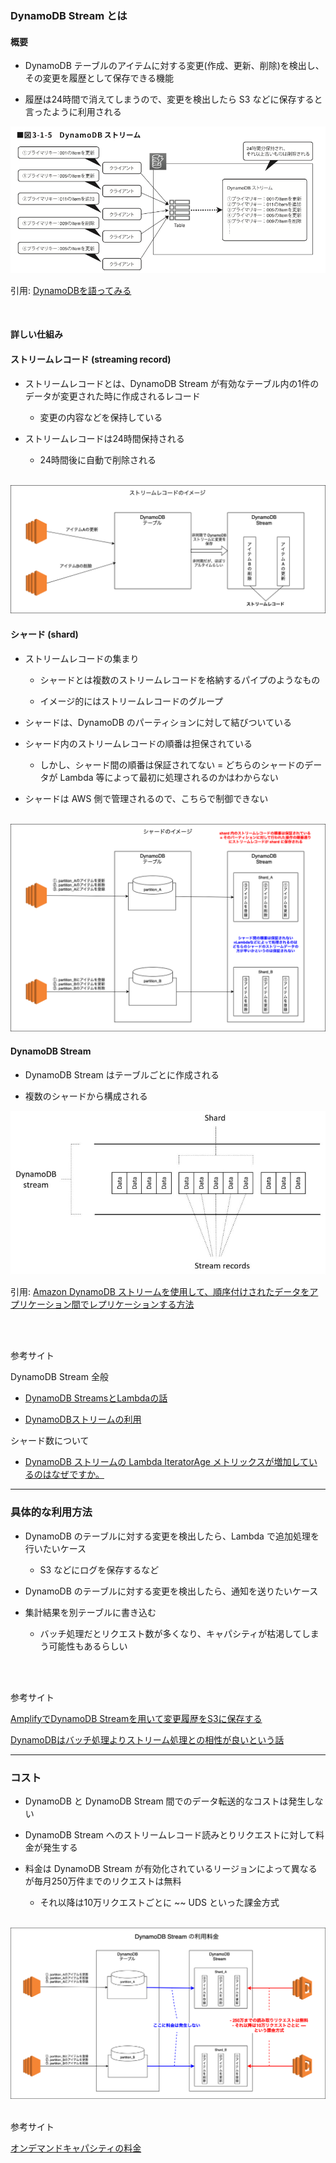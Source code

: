 ### DynamoDB Stream とは

#### 概要

- DynamoDB テーブルのアイテムに対する変更(作成、更新、削除)を検出し、その変更を履歴として保存できる機能

- 履歴は24時間で消えてしまうので、変更を検出したら S3 などに保存すると言ったように利用される

<img src="./img/DynamoDB-Stream_1.png" />

引用: [DynamoDBを語ってみる](https://tech.nri-net.com/entry/talk_about_dynamodb)

<br>

#### 詳しい仕組み

#### ストリームレコード (streaming record)

- ストリームレコードとは、DynamoDB Stream が有効なテーブル内の1件のデータが変更された時に作成されるレコード
    - 変更の内容などを保持している

- ストリームレコードは24時間保持される
    - 24時間後に自動で削除される

<br>

<img src="./img/DynamoDB-Stream-Record_1.png" />

<br>

#### シャード (shard)

- ストリームレコードの集まり
    - シャードとは複数のストリームレコードを格納するパイプのようなもの

    - イメージ的にはストリームレコードのグループ

- シャードは、DynamoDB のパーティションに対して結びついている

- シャード内のストリームレコードの順番は担保されている

    - しかし、シャード間の順番は保証されてない = どちらのシャードのデータが Lambda 等によって最初に処理されるのかはわからない

- シャードは AWS 側で管理されるので、こちらで制御できない

<br>

<img src="./img/DynamoDB-Stream-Shard_1.png" />

<br>

#### DynamoDB Stream

- DynamoDB Stream はテーブルごとに作成される

- 複数のシャードから構成される

<img src="./img/DynamoDB-Stream_2.jpg" />

引用: [Amazon DynamoDB ストリームを使用して、順序付けされたデータをアプリケーション間でレプリケーションする方法](https://aws.amazon.com/jp/blogs/news/how-to-perform-ordered-data-replication-between-applications-by-using-amazon-dynamodb-streams/)

<br>
<br>

参考サイト

DynamoDB Stream 全般

- [DynamoDB StreamsとLambdaの話](https://qiita.com/bassaaaaa/items/7477420641080f922a59)

- [DynamoDBストリームの利用](https://adtech-blog.united.jp/2019/04/aws/dynamodbストリームの利用/)

シャード数について

- [DynamoDB ストリームの Lambda IteratorAge メトリックスが増加しているのはなぜですか。](https://repost.aws/ja/knowledge-center/dynamodb-lambda-iteratorage#)

---

### 具体的な利用方法

- DynamoDB のテーブルに対する変更を検出したら、Lambda で追加処理を行いたいケース
    - S3 などにログを保存するなど

- DynamoDB のテーブルに対する変更を検出したら、通知を送りたいケース

- 集計結果を別テーブルに書き込む

    - バッチ処理だとリクエスト数が多くなり、キャパシティが枯渇してしまう可能性もあるらしい

<br>
<br>

参考サイト

[AmplifyでDynamoDB Streamを用いて変更履歴をS3に保存する](https://qiita.com/akiraabe/items/6e3366565ba9c691023b)

[DynamoDBはバッチ処理よりストリーム処理との相性が良いという話](https://zenn.dev/hsaki/articles/aws-dynamodb-stream-suited)

---

### コスト

- DynamoDB と DynamoDB Stream 間でのデータ転送的なコストは発生しない

- DynamoDB Stream へのストリームレコード読みとりリクエストに対して料金が発生する

- 料金は DynamoDB Stream が有効化されているリージョンによって異なるが毎月250万件までのリクエストは無料

    - それ以降は10万リクエストごとに ~~ UDS といった課金方式

<br>

<img src="./img/DynamoDB-Stream-Cost_1.png" />

<br>
<br>

参考サイト

[オンデマンドキャパシティの料金](https://aws.amazon.com/jp/dynamodb/pricing/on-demand/)
